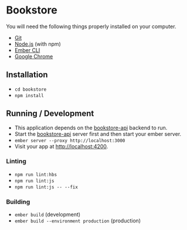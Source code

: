 # Bookstore

You will need the following things properly installed on your computer.

* [Git](https://git-scm.com/)
* [Node.js](https://nodejs.org/) (with npm)
* [Ember CLI](https://ember-cli.com/)
* [Google Chrome](https://google.com/chrome/)

## Installation

* `cd bookstore`
* `npm install`

## Running / Development

* This application depends on the [bookstore-api] backend to run.
* Start the [bookstore-api] server first and then start your ember server.
* `ember server --proxy http://localhost:3000`
* Visit your app at [http://localhost:4200](http://localhost:4200).

### Linting

* `npm run lint:hbs`
* `npm run lint:js`
* `npm run lint:js -- --fix`

### Building

* `ember build` (development)
* `ember build --environment production` (production)

  
[bookstore-api]: <https://github.com/jotacervan/bookstore-api>
